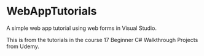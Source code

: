 # WebAppTutorials

A simple web app tutorial using web forms in Visual Studio. 

This is from the tutorials in the course 17 Beginner C# Walkthrough Projects from Udemy.
